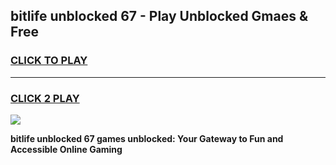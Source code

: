 
## bitlife unblocked 67 - Play Unblocked Gmaes & Free
<h3>
<a href="https://news.freeplayer.one?title=bitlife_unblocked_67&ref=23F">CLICK TO PLAY</a></h3>
<hr>

<h3>
<a href="https://news.freeplayer.one?title=bitlife_unblocked_67&ref=23F">CLICK 2 PLAY</a>
  
</h3>

<a href="https://news.freeplayer.one?title=bitlife_unblocked_67&ref=23F/"><img src="https://clearcache.store/games.png"></a>


**bitlife unblocked 67 games unblocked: Your Gateway to Fun and Accessible Online Gaming**

